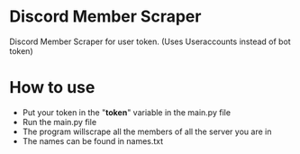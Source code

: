 # Discord Member Scraper
Discord Member Scraper for user token. (Uses Useraccounts instead of bot token)

# How to use
- Put your token in the "__token__" variable in the main.py file
- Run the main.py file
- The program willscrape all the members of all the server you are in
- The names can be found in names.txt

